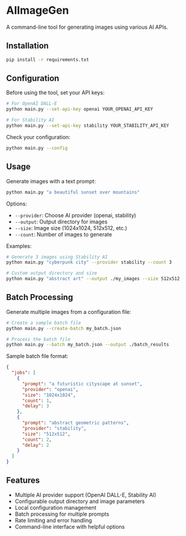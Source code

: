 # AIImageGen

A command-line tool for generating images using various AI APIs.

## Installation

```bash
pip install -r requirements.txt
```

## Configuration

Before using the tool, set your API keys:

```bash
# For OpenAI DALL-E
python main.py --set-api-key openai YOUR_OPENAI_API_KEY

# For Stability AI
python main.py --set-api-key stability YOUR_STABILITY_API_KEY
```

Check your configuration:

```bash
python main.py --config
```

## Usage

Generate images with a text prompt:

```bash
python main.py "a beautiful sunset over mountains"
```

Options:

- `--provider`: Choose AI provider (openai, stability)
- `--output`: Output directory for images
- `--size`: Image size (1024x1024, 512x512, etc.)
- `--count`: Number of images to generate

Examples:

```bash
# Generate 3 images using Stability AI
python main.py "cyberpunk city" --provider stability --count 3

# Custom output directory and size
python main.py "abstract art" --output ./my_images --size 512x512
```

## Batch Processing

Generate multiple images from a configuration file:

```bash
# Create a sample batch file
python main.py --create-batch my_batch.json

# Process the batch file
python main.py --batch my_batch.json --output ./batch_results
```

Sample batch file format:

```json
{
  "jobs": [
    {
      "prompt": "a futuristic cityscape at sunset",
      "provider": "openai",
      "size": "1024x1024",
      "count": 1,
      "delay": 3
    },
    {
      "prompt": "abstract geometric patterns",
      "provider": "stability",
      "size": "512x512",
      "count": 2,
      "delay": 2
    }
  ]
}
```

## Features

- Multiple AI provider support (OpenAI DALL-E, Stability AI)
- Configurable output directory and image parameters
- Local configuration management
- Batch processing for multiple prompts
- Rate limiting and error handling
- Command-line interface with helpful options